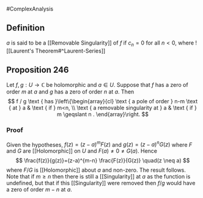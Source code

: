 #ComplexAnalysis 

## Definition
$a$ is said to be a [[Removable Singularity]] of $f$ if $c_{n}=0$ for all $n<0$, where ![[Laurent's Theorem#^Laurent-Series]]
## Proposition 246
Let $f, g: U \rightarrow \mathbb{C}$ be holomorphic and $a \in U$. Suppose that $f$ has a zero of order $m$ at $a$ and $g$ has a zero of order $n$ at $a$. Then
$$
f / g \text { has }\left\{\begin{array}{cl}
\text { a pole of order } n-m \text { at } a & \text { if } m<n, \\
\text { a removable singularity at } a & \text { if } m \geqslant n .
\end{array}\right.
$$
### Proof
Given the hypotheses, $f(z)=(z-a)^{m} F(z)$ and $g(z)=(z-a)^{n} G(z)$ where $F$ and $G$ are [[Holomorphic]] on $U$ and $F(a) \neq 0 \neq G(a)$. Hence
$$
\frac{f(z)}{g(z)}=(z-a)^{m-n} \frac{F(z)}{G(z)} \quad(z \neq a)
$$
where $F / G$ is [[Holomorphic]] about $a$ and non-zero. The result follows. Note that if $m \geqslant n$ then there is still a [[Singularity]] at $a$ as the function is undefined, but that if this [[Singularity]] were removed then $f / g$ would have a zero of order $m-n$ at $a$.
